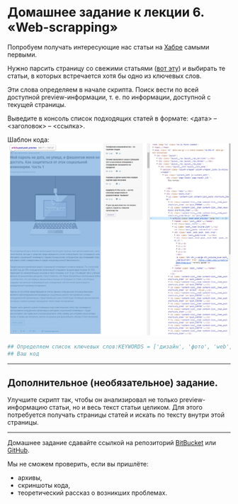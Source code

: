 # Домашнее задание к лекции 6. «Web-scrapping»

Попробуем получать интересующие нас статьи на [Хабре](https://habr.com) самыми первыми.

Нужно парсить страницу со свежими статьями ([вот эту](https://habr.com/ru/all/)) и выбирать те статьи, в которых встречается хотя бы одно из ключевых слов. 

Эти слова определяем в начале скрипта. Поиск вести по всей доступной preview-информации, т. е. по  информации, доступной с текущей страницы.

Выведите в консоль список подходящих статей в формате: <дата> – <заголовок> – <ссылка>.

Шаблон кода: ![](preview.png)
```python
## Определяем список ключевых слов:KEYWORDS = ['дизайн', 'фото', 'web', 'python']
## Ваш код
```
---
## Дополнительное (необязательное) задание. 
Улучшите скрипт так, чтобы он анализировал не только preview-информацию статьи, но и весь текст статьи целиком.
Для этого потребуется получать страницы статей и искать по тексту внутри этой страницы.

---

Домашнее задание сдавайте ссылкой на репозиторий [BitBucket](https://bitbucket.org/) или [GitHub](https://github.com/).

Мы не сможем проверить, если вы пришлёте:
- архивы,
- скриншоты кода,
- теоретический рассказ о возникших проблемах.
